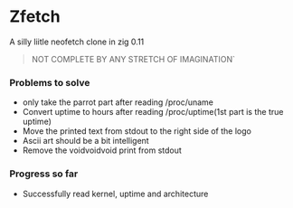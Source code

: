 # Zfetch

A silly liitle neofetch clone in zig 0.11

> NOT COMPLETE BY ANY STRETCH OF IMAGINATION`

### Problems to solve
- only take the parrot part after reading /proc/uname
- Convert uptime to hours after reading /proc/uptime(1st part is the true uptime)
- Move the printed text from stdout to the right side of the logo
- Ascii art should be a bit intelligent
- Remove the voidvoidvoid print from stdout

### Progress so far
- Successfully read kernel, uptime and architecture
